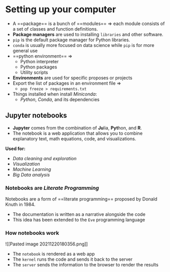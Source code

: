 ---
---

# Setting up your computer

- A ==package== is a bunch of ==modules== => each module consists of a set of classes and function definitions.
- **Package managers** are used to installing `libraries` and other software.
- `pip` is the default package manager for Python libraries.
- `conda` is usually more focused on data science while `pip` is for more general use
- ==python environment== => 
	- Python interpreter
	- Python packages
	- Utility scripts
- **Environments** are used for specific proposes or projects
- Export the list of packages in an environment file =>
	-  `pop freeze > requirements.txt`
- Things installed when install *Miniconda*:
	- *Python*, *Conda*, and its dependencies

## Jupyter notebooks
- **Jupyter** comes from the combination of **Ju**lia, **Pyt**hon, and **R**.
- The notebook is a web application that allows you to combine explanatory text, math equations, code, and visualizations.

**Used for:**
- *Data cleaning and exploration*
- *Visualization*
- *Machine Learning*
- *Big Data analysis*

### Notebooks are *Literate Programming*
Notebooks are a form of ==literate programming== proposed by Donald Knuth in 1984.
- The documentation is written as a narrative alongside the code
- This idea has been extended to the `Eve` programming language

### How notebooks work
![[Pasted image 20211220180356.png]]

- The `notebook` is rendered as a web app
- The `kernel` runs the code and sends it back to the server
- The `server` sends the information to the browser to render the results